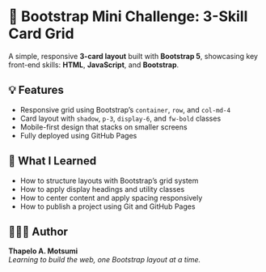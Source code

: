 # 🧠 Bootstrap Mini Challenge: 3-Skill Card Grid
A simple, responsive **3-card layout** built with **Bootstrap 5**, showcasing key front-end skills: **HTML**, **JavaScript**, and **Bootstrap**.


## 💡 Features

- Responsive grid using Bootstrap’s `container`, `row`, and `col-md-4`
- Card layout with `shadow`, `p-3`, `display-6`, and `fw-bold` classes
- Mobile-first design that stacks on smaller screens
- Fully deployed using GitHub Pages

## 📌 What I Learned

- How to structure layouts with Bootstrap’s grid system
- How to apply display headings and utility classes
- How to center content and apply spacing responsively
- How to publish a project using Git and GitHub Pages

## 🙋🏽‍♂️ Author

**Thapelo A. Motsumi**  
_Learning to build the web, one Bootstrap layout at a time._
